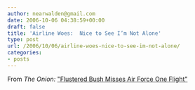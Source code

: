 ```yaml
---
author: nearwalden@gmail.com
date: 2006-10-06 04:38:59+00:00
draft: false
title: 'Airline Woes:  Nice to See I’m Not Alone'
type: post
url: /2006/10/06/airline-woes-nice-to-see-im-not-alone/
categories:
- posts
---
```


From _The Onion:_  ["Flustered Bush Misses Air Force One Flight"](http://www.theonion.com/content/node/53594)




